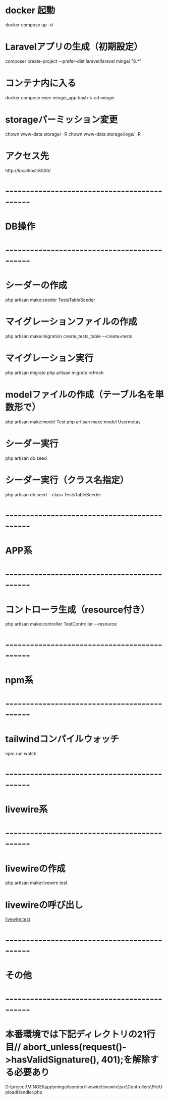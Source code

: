 # docker 起動
docker compose up -d

# Laravelアプリの生成（初期設定）
composer create-project --prefer-dist laravel/laravel mingei "8.*"

# コンテナ内に入る
docker compose exec mingei_app bash
↓
cd mingei

# storageパーミッション変更
chown www-data storage/ -R
chown www-data storage/logs/ -R

# アクセス先
http://localhost:8000/


# --------------------------------------------
# DB操作
# --------------------------------------------

# シーダーの作成
php artisan make:seeder TestsTableSeeder

# マイグレーションファイルの作成
php artisan make:migration create_tests_table --create=tests


# マイグレーション実行
php artisan migrate
php artisan migrate:refresh

# modelファイルの作成（テーブル名を単数形で）
php artisan make:model Test
php artisan make:model Usermetas

# シーダー実行
php artisan db:seed

# シーダー実行（クラス名指定）
php artisan db:seed --class TestsTableSeeder

# --------------------------------------------
# APP系
# --------------------------------------------

# コントローラ生成（resource付き）
php artisan make:controller TestController --resource

# --------------------------------------------
# npm系
# --------------------------------------------

# tailwindコンパイルウォッチ
npm run watch


# --------------------------------------------
# livewire系
# --------------------------------------------

# livewireの作成
php artisan make:livewire test

# livewireの呼び出し
<livewire:test>


# --------------------------------------------
# その他
# --------------------------------------------

        
# 本番環境では下記ディレクトリの21行目// abort_unless(request()->hasValidSignature(), 401);を解除する必要あり
D:\project\MINGEI\app\mingei\vendor\livewire\livewire\src\Controllers\FileUploadHandler.php
